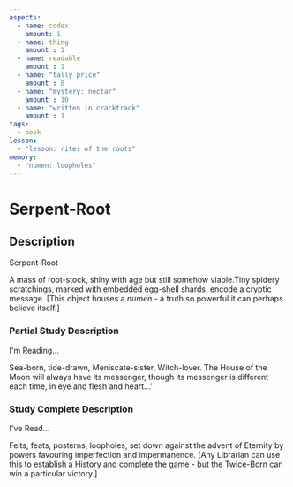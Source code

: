 ```yaml
---
aspects: 
  - name: codex
    amount: 1
  - name: thing
    amount : 1
  - name: readable
    amount : 1
  - name: "tally price"
    amount : 8
  - name: "mystery: nectar"
    amount : 10
  - name: "written in cracktrack"
    amount : 1
tags:
  - book
lesson:
  - "lesson: rites of the roots"
memory:
  - "numen: loopholes"
---
```


# Serpent-Root

## Description
Serpent-Root

A mass of root-stock, shiny with age but still somehow viable.Tiny spidery scratchings, marked with embedded egg-shell shards, encode a cryptic message. [This object houses a <i>numen</i> - a truth so powerful it can perhaps believe itself.]
### Partial Study Description
I'm Reading...

Sea-born, tide-drawn, Meniscate-sister, Witch-lover. The House of the Moon will always have its messenger, though its messenger is different each time, in eye and flesh and heart…'
### Study Complete Description
I've Read...

Feits, feats, posterns, loopholes, set down against the advent of Eternity by powers favouring imperfection and impermanence. [Any Librarian can use this to establish a History and complete the game - but the Twice-Born can win a particular victory.]